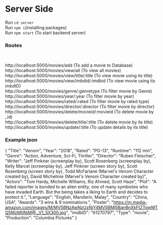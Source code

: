 # Server Side

Run ```cd server```
<br>Run ```npm i```(installing packages)
<br>Run ```npm start``` (To start backend server)
<br>
### Routes
<br>

http://localhost:5000/movies/add                 	(To add a movie to Database)<br>
http://localhost:5000/movies/view/all	         	(To view all movies)<br>
http://localhost:5000/movies/view/title/:title	 	(To view movie using its title)<br>
http://localhost:5000/movies/view/imbdid/:imdbid 	(To view movie using its imbdID)<br>
http://localhost:5000/movies/genre/:genretype    	(To filter movie by Genre)<br>
http://localhost:5000/movies/year/:year          	(To filter movie by year)<br>
http://localhost:5000/movies/rated/:rated		(To filter movie by rated type)<br> 
http://localhost:5000/movies/director/:director  	(To filter movie by director)<br>
http://localhost:5000/movies/delete/movieid/:movieid	(To delete movie by _id)<br>
http://localhost:5000/movies/delete/title/:title	(To delete movie by its title)<br>
http://localhost:5000/movies/update/:title              (To update details by its title)<br>

### Example json<br>
{
	"Title": "Venom",
	"Year": "2018",
	"Rated": "PG-13",
	"Runtime": "112 min",
	"Genre": "Action, Adventure, Sci-Fi, Thriller",
	"Director": "Ruben Fleischer",
	"Writer": "Jeff Pinkner (screenplay by), Scott Rosenberg (screenplay by), Kelly Marcel (screenplay by), Jeff Pinkner (screen story by), Scott Rosenberg (screen story by), Todd McFarlane (Marvel's Venom Character created by), David Michelinie (Marvel's Venom Character created by)",
	"Actors": "Tom Hardy, Michelle Williams, Riz Ahmed, Scott Haze",
	"Plot": "A failed reporter is bonded to an alien entity, one of many symbiotes who have invaded Earth. But the being takes a liking to Earth and decides to protect it.",
	"Language": "English, Mandarin, Malay",
	"Country": "China, USA",
	"Awards": "3 wins & 9 nominations.",
	"Poster": "https://m.media-amazon.com/images/M/MV5BNzAwNzUzNjY4MV5BMl5BanBnXkFtZTgwMTQ5MzM0NjM@._V1_SX300.jpg",
	"imdbID": "tt1270797",
	"Type": "movie",
	"Production": "Columbia Pictures"
}
